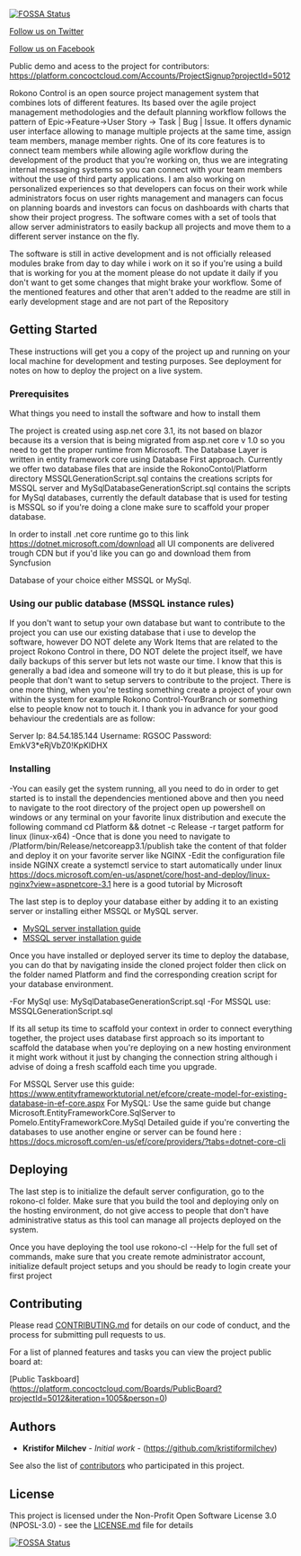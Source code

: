 
[![FOSSA Status](https://app.fossa.io/api/projects/git%2Bgithub.com%2FKristiforMilchev%2FRokonoControl.svg?type=shield)](https://app.fossa.io/projects/git%2Bgithub.com%2FKristiforMilchev%2FRokonoControl?ref=badge_shield)

<link href="social-media-buttons.min.css" rel="stylesheet">

<a href="https://twitter.com/RokonoC" class="ss-btn-twitter">Follow us on Twitter</a>

<a href="https://www.facebook.com/Rokono-Control-107429234338967" class="ss-btn-twitter">Follow us on Facebook</a>

Public demo and acess to the project for contributors:
 https://platform.concoctcloud.com/Accounts/ProjectSignup?projectId=5012

Rokono Control is an open source project management system that combines lots of different features. Its based over the agile project management methodologies and the default planning workflow follows the pattern of Epic->Feature->User Story -> Task | Bug | Issue. It offers dynamic user interface allowing to manage multiple projects at the same time, assign team members, manage member rights. One of its core features is to connect team members while allowing agile workflow during the development of the product that you're working on, thus we are integrating internal messaging systems so you can connect with your team members without the use of third party applications. I am also working on personalized experiences so that developers can focus on their work while administrators focus on user rights management and managers can focus on planning boards and investors can focus on dashboards with charts that show  their project progress. The software comes with a set of tools that allow server administrators to easily backup all projects and move them to a different server instance on the fly.

The software is still in active development and is not officially released modules brake from day to day while i work on it so if you're using a build that is working for you
at the moment please do not update it daily if you don't want to get some changes that might brake your workflow. Some of the mentioned features and other that aren't added to the readme are still in early development stage and are not part of the Repository
## Getting Started

These instructions will get you a copy of the project up and running on your local machine for development and testing purposes. See deployment for notes on how to deploy the project on a live system.

### Prerequisites

What things you need to install the software and how to install them

The project is created using asp.net core 3.1, its not based on blazor because its a version that is being migrated from asp.net core v 1.0 so you need to get the proper runtime from Microsoft.
The Database Layer is written in entity framework core using Database First approach.
Currently we offer two database files that are inside the RokonoContol/Platform directory MSSQLGenerationScript.sql contains the creations scripts for MSSQL server
and MySqlDatabaseGenerationScript.sql contains the scripts for MySql databases, currently the default database that is used for testing is MSSQL so if you're doing a clone make sure to scaffold your proper database.

In order to install .net core runtime go to this link https://dotnet.microsoft.com/download all UI components are delivered trough CDN but if you'd like you can go and download them from Syncfusion 

Database of your choice either MSSQL or MySql.

### Using our public database (MSSQL instance rules) 
If you don't want to setup your own database but want to contribute to the project you can use our existing database that i use to develop the software, however DO NOT delete any Work Items that are related to the project Rokono Control in there, DO NOT delete the project itself, we have daily backups of this server but lets not waste our time. I know that this is generally a bad idea and someone will try to do it but please, this is up for people that don't want to setup servers to contribute to the project. There is one more thing, when you're testing something create a project of your own within the system for example Rokono Control-YourBranch or something else to people know not to touch it. I thank you in advance for your good behaviour the credentials are as follow:

Server Ip: 84.54.185.144
Username: RGSOC
Password: EmkV3*eRjVbZ0!KpKlDHX
 

### Installing
 
 -You can easily get the system running, all you need to do in order to get started is to install the dependencies mentioned above and then you need to navigate to the root directory of the project
 open up powershell on windows or any terminal on your favorite linux distribution and execute the following command cd Platform && dotnet -c Release -r target patform for linux (linux-x64)
 -Once that is done you need to navigate to /Platform/bin/Release/netcoreapp3.1/publish take the content of that folder and deploy it on your favorite server like NGINX 
 -Edit the configuration file inside NGINX create a systemctl service to start automatically under linux https://docs.microsoft.com/en-us/aspnet/core/host-and-deploy/linux-nginx?view=aspnetcore-3.1 here is a good tutorial by Microsoft

The last step is to deploy your database either by adding it to an existing server or installing either MSSQL or MySQL server. 

- [MySQL server installation guide](https://dev.mysql.com/doc/mysql-installation-excerpt/5.7/en/) 
- [MSSQL server installation guide](https://docs.microsoft.com/en-us/sql/database-engine/install-windows/install-sql-server?view=sql-server-ver15)

Once you have installed or deployed server its time to deploy the database, you can do that by navigating inside the cloned project folder then click on the folder named Platform and find the corresponding creation script for your database environment. 

-For MySql use: MySqlDatabaseGenerationScript.sql
-For MSSQL use: MSSQLGenerationScript.sql

If its all setup its time to scaffold your context in order to connect everything together, the project uses database first approach so its important to scaffold the database when you're deploying on a new hosting environment it might work without it just by changing the connection string although i advise of doing a fresh scaffold each time you upgrade.

For MSSQL Server use this guide: 
https://www.entityframeworktutorial.net/efcore/create-model-for-existing-database-in-ef-core.aspx
For MySQL:
Use the same guide but change  Microsoft.EntityFrameworkCore.SqlServer to Pomelo.EntityFrameworkCore.MySql
Detailed guide if you're converting the databases to use another engine or server can be found here :
https://docs.microsoft.com/en-us/ef/core/providers/?tabs=dotnet-core-cli

## Deploying

The last step is to initialize the default server configuration, go to the rokono-cl folder. Make sure that you build the tool and deploying only on the hosting environment, do not give access to people that don't have administrative status as this tool can manage all projects deployed on the system.

Once you have deploying the tool use rokono-cl --Help for the full set of commands, make sure that you create remote administrator account, initialize default project setups and you should be ready to login create your first project 

## Contributing

Please read [CONTRIBUTING.md](https://github.com/KristiforMilchev/RokonoControl/blob/master/Contributing.md) for details on our code of conduct, and the process for submitting pull requests to us.

For a list of planned features and tasks you can view the project public board at:


[Public Taskboard] (https://platform.concoctcloud.com/Boards/PublicBoard?projectId=5012&iteration=1005&person=0) 


## Authors

* **Kristifor Milchev** - *Initial work* - (https://github.com/kristiformilchev)

See also the  list of [contributors](https://github.com/KristiforMilchev/RokonoControl/blob/master/CODE_OF_CONDUCT.md) who participated in this project.

## License

This project is licensed under the Non-Profit Open Software License 3.0 (NPOSL-3.0) - see the [LICENSE.md](https://github.com/KristiforMilchev/RokonoControl/blob/master/License.md) file for details



[![FOSSA Status](https://app.fossa.io/api/projects/git%2Bgithub.com%2FKristiforMilchev%2FRokonoControl.svg?type=large)](https://app.fossa.io/projects/git%2Bgithub.com%2FKristiforMilchev%2FRokonoControl?ref=badge_large)
